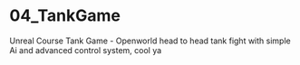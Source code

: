 # 04_TankGame
Unreal Course Tank Game - Openworld head to head tank fight with simple Ai and advanced control system, cool ya
